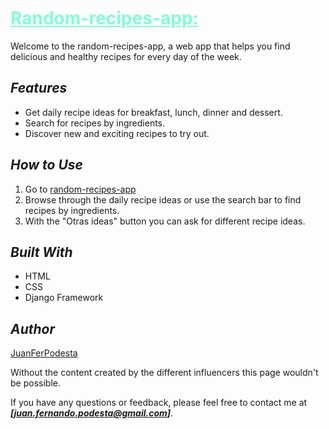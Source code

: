 # <u style="color: aquamarine">Random-recipes-app:</u>

Welcome to the random-recipes-app, a web app that helps you find delicious and healthy recipes for every day of the week.

## ***<span stlye="color: aquamarine">Features</span>***
- Get daily recipe ideas for breakfast, lunch, dinner and dessert.
- Search for recipes by ingredients.
- Discover new and exciting recipes to try out.

## ***<span stlye="color: aquamarine">How to Use</span>***
1. Go to [random-recipes-app](https://random-recipes-app-production.up.railway.app/)
2. Browse through the daily recipe ideas or use the search bar to find recipes by ingredients.
3. With the "Otras ideas" button you can ask for different recipe ideas.

## ***<span stlye="color: aquamarine">Built With</span>***
- HTML
- CSS
- Django Framework

## ***<span stlye="color: aquamarine">Author</span>***
[JuanFerPodesta](https://github.com/JuanFerPodesta)

Without the content created by the different influencers this page wouldn't be possible.

If you have any questions or feedback, please feel free to contact me at ***[juan.fernando.podesta@gmail.com]***.